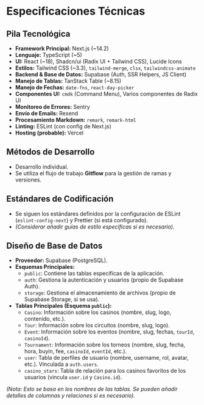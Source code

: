 # Especificaciones Técnicas

## Pila Tecnológica

- **Framework Principal:** Next.js (~14.2)
- **Lenguaje:** TypeScript (~5)
- **UI:** React (~18), Shadcn/ui (Radix UI + Tailwind CSS), Lucide Icons
- **Estilos:** Tailwind CSS (~3.3), `tailwind-merge`, `clsx`, `tailwindcss-animate`
- **Backend & Base de Datos:** Supabase (Auth, SSR Helpers, JS Client)
- **Manejo de Tablas:** TanStack Table (~8.15)
- **Manejo de Fechas:** `date-fns`, `react-day-picker`
- **Componentes UI:** `cmdk` (Command Menu), Varios componentes de Radix UI
- **Monitoreo de Errores:** Sentry
- **Envío de Emails:** Resend
- **Procesamiento Markdown:** `remark`, `remark-html`
- **Linting:** ESLint (con config de Next.js)
- **Hosting (probable):** Vercel

## Métodos de Desarrollo

- Desarrollo individual.
- Se utiliza el flujo de trabajo **Gitflow** para la gestión de ramas y versiones.

## Estándares de Codificación

- Se siguen los estándares definidos por la configuración de ESLint (`eslint-config-next`) y Prettier (si está configurado).
- _(Considerar añadir guías de estilo específicas si es necesario)._

## Diseño de Base de Datos

- **Proveedor:** Supabase (PostgreSQL).
- **Esquemas Principales:**
  - `public`: Contiene las tablas específicas de la aplicación.
  - `auth`: Gestiona la autenticación y usuarios (propio de Supabase Auth).
  - `storage`: Gestiona el almacenamiento de archivos (propio de Supabase Storage, si se usa).
- **Tablas Principales (Esquema `public`):**
  - `Casino`: Información sobre los casinos (nombre, slug, logo, contenido, etc.).
  - `Tour`: Información sobre los circuitos (nombre, slug, logo).
  - `Event`: Información sobre los eventos (nombre, slug, fechas, `tourId`, `casinoId`).
  - `Tournament`: Información sobre los torneos (nombre, slug, fecha, hora, buyin, fee, `casinoId`, `eventId`, etc.).
  - `user`: Tabla de perfiles de usuario (nombre, username, rol, avatar, etc.). Vinculada a `auth.users`.
  - `casino_stars`: Tabla de relación para los casinos favoritos de los usuarios (vincula `user.id` y `Casino.id`).

_(Nota: Esto se basa en los nombres de las tablas. Se pueden añadir detalles de columnas y relaciones si es necesario)._

